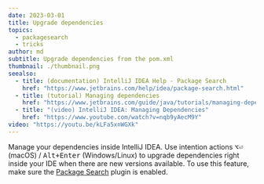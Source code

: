 ```yaml
---
date: 2023-03-01
title: Upgrade dependencies
topics:
  - packagesearch
  - tricks
author: md
subtitle: Upgrade dependencies from the pom.xml
thumbnail: ./thumbnail.png
seealso:
  - title: (documentation) IntelliJ IDEA Help - Package Search
    href: "https://www.jetbrains.com/help/idea/package-search.html"
  - title: (tutorial) Managing dependencies
    href: "https://www.jetbrains.com/guide/java/tutorials/managing-dependencies/"
  - title: "(video) IntelliJ IDEA: Managing Dependencies"
    href: "https://www.youtube.com/watch?v=nqb9yAecM9Y"
video: "https://youtu.be/kLFa5xnWGXk"
---
```


Manage your dependencies inside IntelliJ IDEA. Use intention actions <kbd>⌥⏎</kbd> (macOS) / <kbd>Alt+Enter</kbd> (Windows/Linux) to upgrade dependencies right inside your IDE when there are new versions available.
To use this feature, make sure the [Package Search](https://www.jetbrains.com/help/idea/package-search.html) plugin is enabled.
